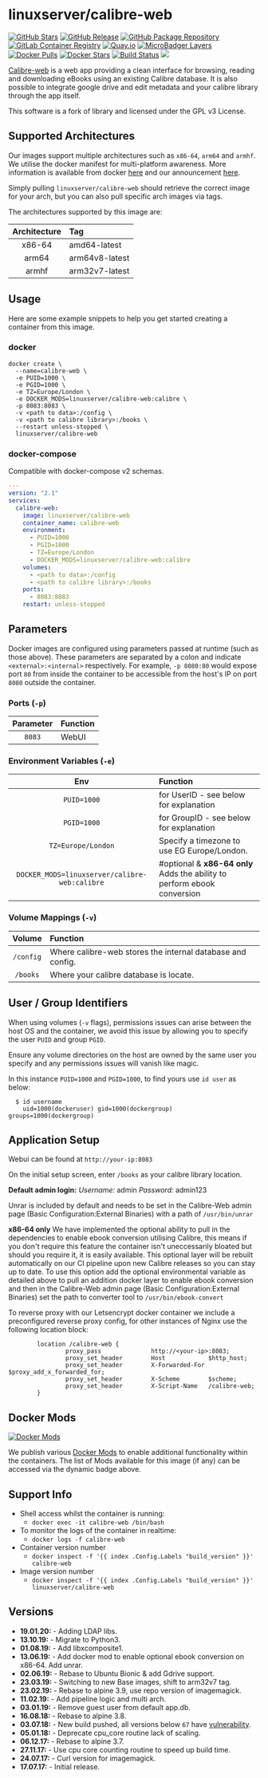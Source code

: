 # linuxserver/calibre-web

[![GitHub Stars](https://img.shields.io/github/stars/linuxserver/docker-calibre-web.svg?style=flat-square&color=E68523&logo=github&logoColor=FFFFFF)](https://github.com/linuxserver/docker-calibre-web) [![GitHub Release](https://img.shields.io/github/release/linuxserver/docker-calibre-web.svg?style=flat-square&color=E68523&logo=github&logoColor=FFFFFF)](https://github.com/linuxserver/docker-calibre-web/releases) [![GitHub Package Repository](https://img.shields.io/static/v1.svg?style=flat-square&color=E68523&label=linuxserver.io&message=GitHub%20Package&logo=github&logoColor=FFFFFF)](https://github.com/linuxserver/docker-calibre-web/packages) [![GitLab Container Registry](https://img.shields.io/static/v1.svg?style=flat-square&color=E68523&label=linuxserver.io&message=GitLab%20Registry&logo=gitlab&logoColor=FFFFFF)](https://gitlab.com/Linuxserver.io/docker-calibre-web/container_registry) [![Quay.io](https://img.shields.io/static/v1.svg?style=flat-square&color=E68523&label=linuxserver.io&message=Quay.io)](https://quay.io/repository/linuxserver.io/calibre-web) [![MicroBadger Layers](https://img.shields.io/microbadger/layers/linuxserver/calibre-web.svg?style=flat-square&color=E68523)](https://microbadger.com/images/linuxserver/calibre-web) [![Docker Pulls](https://img.shields.io/docker/pulls/linuxserver/calibre-web.svg?style=flat-square&color=E68523&label=pulls&logo=docker&logoColor=FFFFFF)](https://hub.docker.com/r/linuxserver/calibre-web) [![Docker Stars](https://img.shields.io/docker/stars/linuxserver/calibre-web.svg?style=flat-square&color=E68523&label=stars&logo=docker&logoColor=FFFFFF)](https://hub.docker.com/r/linuxserver/calibre-web) [![Build Status](https://ci.linuxserver.io/view/all/job/Docker-Pipeline-Builders/job/docker-calibre-web/job/master/badge/icon?style=flat-square)](https://ci.linuxserver.io/job/Docker-Pipeline-Builders/job/docker-calibre-web/job/master/) [![](https://lsio-ci.ams3.digitaloceanspaces.com/linuxserver/calibre-web/latest/badge.svg)](https://lsio-ci.ams3.digitaloceanspaces.com/linuxserver/calibre-web/latest/index.html)

[Calibre-web](https://github.com/janeczku/calibre-web) is a web app providing a clean interface for browsing, reading and downloading eBooks using an existing Calibre database. It is also possible to integrate google drive and edit metadata and your calibre library through the app itself.

This software is a fork of library and licensed under the GPL v3 License.

## Supported Architectures

Our images support multiple architectures such as `x86-64`, `arm64` and `armhf`. We utilise the docker manifest for multi-platform awareness. More information is available from docker [here](https://github.com/docker/distribution/blob/master/docs/spec/manifest-v2-2.md#manifest-list) and our announcement [here](https://blog.linuxserver.io/2019/02/21/the-lsio-pipeline-project/).

Simply pulling `linuxserver/calibre-web` should retrieve the correct image for your arch, but you can also pull specific arch images via tags.

The architectures supported by this image are:

| Architecture | Tag |
| :---: | :--- |
| x86-64 | amd64-latest |
| arm64 | arm64v8-latest |
| armhf | arm32v7-latest |

## Usage

Here are some example snippets to help you get started creating a container from this image.

### docker

```text
docker create \
  --name=calibre-web \
  -e PUID=1000 \
  -e PGID=1000 \
  -e TZ=Europe/London \
  -e DOCKER_MODS=linuxserver/calibre-web:calibre \
  -p 8083:8083 \
  -v <path to data>:/config \
  -v <path to calibre library>:/books \
  --restart unless-stopped \
  linuxserver/calibre-web
```

### docker-compose

Compatible with docker-compose v2 schemas.

```yaml
---
version: "2.1"
services:
  calibre-web:
    image: linuxserver/calibre-web
    container_name: calibre-web
    environment:
      - PUID=1000
      - PGID=1000
      - TZ=Europe/London
      - DOCKER_MODS=linuxserver/calibre-web:calibre
    volumes:
      - <path to data>:/config
      - <path to calibre library>:/books
    ports:
      - 8083:8083
    restart: unless-stopped
```

## Parameters

Docker images are configured using parameters passed at runtime \(such as those above\). These parameters are separated by a colon and indicate `<external>:<internal>` respectively. For example, `-p 8080:80` would expose port `80` from inside the container to be accessible from the host's IP on port `8080` outside the container.

### Ports \(`-p`\)

| Parameter | Function |
| :---: | :--- |
| `8083` | WebUI |

### Environment Variables \(`-e`\)

| Env | Function |
| :---: | :--- |
| `PUID=1000` | for UserID - see below for explanation |
| `PGID=1000` | for GroupID - see below for explanation |
| `TZ=Europe/London` | Specify a timezone to use EG Europe/London. |
| `DOCKER_MODS=linuxserver/calibre-web:calibre` | \#optional & **x86-64 only** Adds the ability to perform ebook conversion |

### Volume Mappings \(`-v`\)

| Volume | Function |
| :---: | :--- |
| `/config` | Where calibre-web stores the internal database and config. |
| `/books` | Where your calibre database is locate. |

## User / Group Identifiers

When using volumes \(`-v` flags\), permissions issues can arise between the host OS and the container, we avoid this issue by allowing you to specify the user `PUID` and group `PGID`.

Ensure any volume directories on the host are owned by the same user you specify and any permissions issues will vanish like magic.

In this instance `PUID=1000` and `PGID=1000`, to find yours use `id user` as below:

```text
  $ id username
    uid=1000(dockeruser) gid=1000(dockergroup) groups=1000(dockergroup)
```

## Application Setup

Webui can be found at `http://your-ip:8083`

On the initial setup screen, enter `/books` as your calibre library location.

**Default admin login:** _Username:_ admin _Password:_ admin123

Unrar is included by default and needs to be set in the Calibre-Web admin page \(Basic Configuration:External Binaries\) with a path of `/usr/bin/unrar`

**x86-64 only** We have implemented the optional ability to pull in the dependencies to enable ebook conversion utilising Calibre, this means if you don't require this feature the container isn't uneccessarily bloated but should you require it, it is easily available. This optional layer will be rebuilt automatically on our CI pipeline upon new Calibre releases so you can stay up to date. To use this option add the optional environmental variable as detailed above to pull an addition docker layer to enable ebook conversion and then in the Calibre-Web admin page \(Basic Configuration:External Binaries\) set the path to converter tool to `/usr/bin/ebook-convert`

To reverse proxy with our Letsencrypt docker container we include a preconfigured reverse proxy config, for other instances of Nginx use the following location block:

```text
        location /calibre-web {
                proxy_pass              http://<your-ip>:8083;
                proxy_set_header        Host            $http_host;
                proxy_set_header        X-Forwarded-For $proxy_add_x_forwarded_for;
                proxy_set_header        X-Scheme        $scheme;
                proxy_set_header        X-Script-Name   /calibre-web;
        }
```

## Docker Mods

[![Docker Mods](https://img.shields.io/badge/dynamic/yaml?style=for-the-badge&color=E68523&label=mods&query=%24.mods%5B%27calibre-web%27%5D.mod_count&url=https%3A%2F%2Fraw.githubusercontent.com%2Flinuxserver%2Fdocker-mods%2Fmaster%2Fmod-list.yml)](https://mods.linuxserver.io/?mod=calibre-web)

We publish various [Docker Mods](https://github.com/linuxserver/docker-mods) to enable additional functionality within the containers. The list of Mods available for this image \(if any\) can be accessed via the dynamic badge above.

## Support Info

* Shell access whilst the container is running:
  * `docker exec -it calibre-web /bin/bash`
* To monitor the logs of the container in realtime:
  * `docker logs -f calibre-web`
* Container version number
  * `docker inspect -f '{{ index .Config.Labels "build_version" }}' calibre-web`
* Image version number
  * `docker inspect -f '{{ index .Config.Labels "build_version" }}' linuxserver/calibre-web`

## Versions

* **19.01.20:** - Adding LDAP libs.
* **13.10.19:** - Migrate to Python3.
* **01.08.19:** - Add libxcomposite1.
* **13.06.19:** - Add docker mod to enable optional ebook conversion on x86-64.  Add unrar.
* **02.06.19:** - Rebase to Ubuntu Bionic & add Gdrive support.
* **23.03.19:** - Switching to new Base images, shift to arm32v7 tag.
* **23.02.19:** - Rebase to alpine 3.9, use repo version of imagemagick.
* **11.02.19:** - Add pipeline logic and multi arch.
* **03.01.19:** - Remove guest user from default app.db.
* **16.08.18:** - Rebase to alpine 3.8.
* **03.07.18:** - New build pushed, all versions below `67` have [vulnerability](https://github.com/janeczku/calibre-web/issues/534).
* **05.01.18:** - Deprecate cpu\_core routine lack of scaling.
* **06.12.17:** - Rebase to alpine 3.7.
* **27.11.17:** - Use cpu core counting routine to speed up build time.
* **24.07.17:** - Curl version for imagemagick.
* **17.07.17:** - Initial release.

